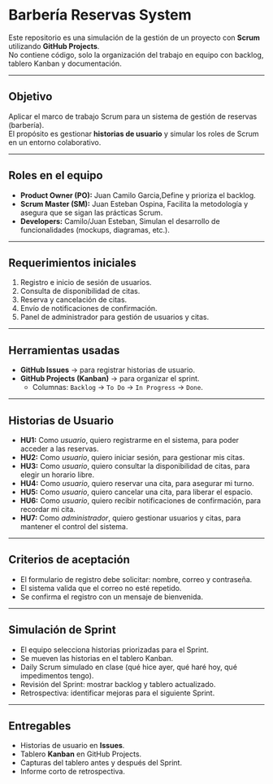 # Barbería Reservas System 

Este repositorio es una simulación de la gestión de un proyecto con **Scrum** utilizando **GitHub Projects**.  
No contiene código, solo la organización del trabajo en equipo con backlog, tablero Kanban y documentación.

---

##  Objetivo
Aplicar el marco de trabajo Scrum para un sistema de gestión de reservas (barbería).  
El propósito es gestionar **historias de usuario** y simular los roles de Scrum en un entorno colaborativo.

---

##  Roles en el equipo
- **Product Owner (PO):** Juan Camilo Garcia,Define y prioriza el backlog.
- **Scrum Master (SM):** Juan Esteban Ospina, Facilita la metodología y asegura que se sigan las prácticas Scrum.
- **Developers:** Camilo/Juan Esteban, Simulan el desarrollo de funcionalidades (mockups, diagramas, etc.).

---

## Requerimientos iniciales
1. Registro e inicio de sesión de usuarios.
2. Consulta de disponibilidad de citas.
3. Reserva y cancelación de citas.
4. Envío de notificaciones de confirmación.
5. Panel de administrador para gestión de usuarios y citas.

---

## Herramientas usadas
- **GitHub Issues** → para registrar historias de usuario.
- **GitHub Projects (Kanban)** → para organizar el sprint.
  - Columnas: `Backlog` → `To Do` → `In Progress` → `Done`.

---

##  Historias de Usuario 
- **HU1:**  Como *usuario*, quiero registrarme en el sistema, para poder acceder a las reservas.
- **HU2:**  Como *usuario*, quiero iniciar sesión, para gestionar mis citas.
- **HU3:** Como *usuario*, quiero consultar la disponibilidad de citas, para elegir un horario libre.
- **HU4:** Como *usuario*, quiero reservar una cita, para asegurar mi turno.
- **HU5:** Como *usuario*, quiero cancelar una cita, para liberar el espacio.
- **HU6:** Como *usuario*, quiero recibir notificaciones de confirmación, para recordar mi cita.
- **HU7:** Como *administrador*, quiero gestionar usuarios y citas, para mantener el control del sistema.

---

##  Criterios de aceptación 
- El formulario de registro debe solicitar: nombre, correo y contraseña.
- El sistema valida que el correo no esté repetido.
- Se confirma el registro con un mensaje de bienvenida.

---

##  Simulación de Sprint
- El equipo selecciona historias priorizadas para el Sprint.
- Se mueven las historias en el tablero Kanban.
- Daily Scrum simulado en clase (qué hice ayer, qué haré hoy, qué impedimentos tengo).
- Revisión del Sprint: mostrar backlog y tablero actualizado.
- Retrospectiva: identificar mejoras para el siguiente Sprint.

---

##  Entregables
- Historias de usuario en **Issues**.
- Tablero **Kanban** en GitHub Projects.
- Capturas del tablero antes y después del Sprint.
- Informe corto de retrospectiva.
